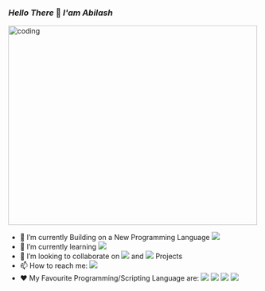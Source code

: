   ### _Hello There_ 👋   _I'am Abilash_

 <img align="center" width="500" height="400" src="https://fastlane.tech/wp-content/uploads/2020/01/Zero-Code.gif" class="gif" alt="coding" />
 
- 🔭 I’m currently Building on a New Programming Language <img src="https://img.shields.io/badge/FOX-red" class="fox"/>
- 🌱 I’m currently learning <img src="https://img.shields.io/badge/VUE.js-green" class="vue"/> <!--<img src="https://img.shields.io/badge/React.js-skyblue" class="react"/>-->
- 👯 I’m looking to collaborate on <img src="https://img.shields.io/badge/Python-darkgreen" class="python"/> and <img src="https://img.shields.io/badge/Web Development-orange" class="web"/> Projects
- 📫 How to reach me: <a href="https://www.linkedin.com/in/abilash-suresh/"><img src="https://img.shields.io/badge/Linkedin-blue" class="link"/></a>
- ❤️ My Favourite Programming/Scripting Language are: <img src="https://img.shields.io/badge/Python-darkgreen" class="py"/> <img src="https://img.shields.io/badge/C++-blue" class="link"/> <img src="https://img.shields.io/badge/PHP-violet" class="php"/> <img src="https://img.shields.io/badge/JS-yellow" class="js"/>



<!--
**ATOMMAX2001/ATOMMAX2001** is a ✨ _special_ ✨ repository because its `README.md` (this file) appears on your GitHub profile.

Here are some ideas to get you started:

- 🔭 I’m currently working on ...
- 🌱 I’m currently learning ...
- 👯 I’m looking to collaborate on ...
- 🤔 I’m looking for help with ...
- 💬 Ask me about ...
- 📫 How to reach me: ...
- 😄 Pronouns: ...
- ⚡ Fun fact: ...
-->
